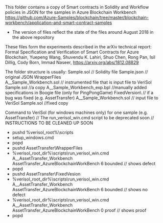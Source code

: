 This folder contains a copy of Smart contracts in Solidity and Workflow policies in JSON for the samples 
in Azure Blockchain Workbench
https://github.com/Azure-Samples/blockchain/tree/master/blockchain-workbench/application-and-smart-contract-samples
 * The version of files reflect the state of the files around August 2018 in the above repository

These files form the experiments described in the arXiv technical report:
Formal Specification and Verification of Smart Contracts for Azure Blockchain, Yuepeng Wang, Shuvendu K. Lahiri, Shuo Chen, Rong Pan, Isil Dillig, Cody Born, Immad Naseer, https://arxiv.org/abs/1812.08829

The folder structure is usually:
<Sample-Name>
   Sample.sol        // Solidity file
   Sample.json       // original JSON
   WrapperFiles\
      A__Sample_Workbench.sol // instrumented file that is input file to VeriSol
      Sample.sol //a copy
      A__Sample_Workbench_exp.bpl //manually added specifications in Boogie file (only for PingPongGame)
   FixedVersion\    // if a bug was fixed (e.g. AssetTransfer)
      A__Sample_Workbench.sol // input file to VeriSol
      Sample.sol //fixed copy

Command to VeriSol (for windows machines only) for one sample (e.g. AssetTransfer)
// The run_verisol_win.cmd script to be deprecated soon
// INSTRUCTIONS TO BE CLEANED UP SOON
- pushd %verisol_root%\scripts
- setup_windows.cmd
- popd
- pushd AssetTransfer\WrapperFiles
- %verisol_root_dir%\scripts\run_verisol_win.cmd A__AssetTransfer_Workbench AssetTransfer_AzureBlockchainWorkBench 6 bounded // shows defect
- popd
- pushd AssetTransfer\FixedVesion
- %verisol_root_dir%\scripts\run_verisol_win.cmd A__AssetTransfer_Workbench AssetTransfer_AzureBlockchainWorkBench 6 bounded // shows no defect
- %verisol_root_dir%\scripts\run_verisol_win.cmd A__AssetTransfer_Workbench AssetTransfer_AzureBlockchainWorkBench 0 proof // shows proof
- popd




   